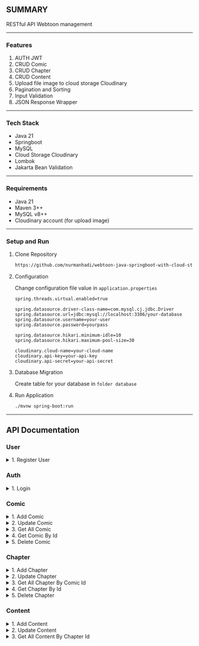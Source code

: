 ## SUMMARY

RESTful API Webtoon management

---

### Features

1. AUTH JWT
2. CRUD Comic
3. CRUD Chapter
4. CRUD Content
5. Upload file image to cloud storage Cloudinary
5. Pagination and Sorting
6. Input Validation
8. JSON Response Wrapper

---

### Tech Stack

- Java 21
- Springboot
- MySQL
- Cloud Storage Cloudinary
- Lombok
- Jakarta Bean Validation

---

### Requirements

- Java 21
- Maven 3++
- MySQL v8++
- Cloudinary account (for upload image)

---

### Setup and Run

1. Clone Repository

    ```bash
    https://github.com/nurmanhadi/webtoon-java-springboot-with-cloud-storage-cloudinary.git
    ```

2. Configuration

    Change configuration file value in `application.properties`

    ```properties
    spring.threads.virtual.enabled=true

    spring.datasource.driver-class-name=com.mysql.cj.jdbc.Driver
    spring.datasource.url=jdbc:mysql://localhost:3306/your-database
    spring.datasource.username=your-user
    spring.datasource.password=yourpass

    spring.datasource.hikari.minimum-idle=10
    spring.datasource.hikari.maximum-pool-size=30

    cloudinary.cloud-name=your-cloud-name
    cloudinary.api-key=your-api-key
    cloudinary.api-secret=your-api-secret
    ```
    
3. Database Migration

    Create table for your database in `folder database`

4. Run Application

    ```bash
    ./mvnw spring-boot:run
    ```

---

##  API Documentation

### User
<details>
<summary>1. Register User</summary>

**Entpoint:**
`POST /api/users`

**Headers:**
Content-Type: application/json

**Request Body:**
```json
{
    "username": "username",
    "password": "pass"
}
```

**Response - Success (201)**
```json
{
    "data": "OK",
    "error": null
}
```
    
**Response - Error (400)**
```json
{
    "data": null,
    "error": "username already exists"
}
```
</details>

### Auth

<details>
<summary>1. Login</summary>

**Entpoint:**
`POST /api/auth/login`

**Headers:**
Content-Type: application/json

**Request Body:**
```json
{
    "username": "username",
    "password": "pass"
}
```

**Response - Success (200)**
```json
{
    "data": {
        "token": "jwt"
    },
    "error": null
}
```
    
**Response - Error (400)**
```json
{
    "data": null,
    "error": "username or password wrong"
}
```
</details>

### Comic

<details>
<summary>1. Add Comic</summary>

**Entpoint:**
`POST /api/secure/comics`

**Headers:**
Content-Type: multipart/form-data, Authorization: Bearer JWT

**Request FORM:**

| key      | type | required |
|----------|------|----------|
| cover    | file | true     |
| title    | text | true     |
| synopsis | text | true     |
| author   | text | true     |
| artist   | text | true     |
| type     | text | true     |

**Response - Success (201)**
```json
{
    "data": "OK",
    "error": null
}
```
    
**Response - Error (400, 404)**
```json
{
    "data": null,
    "error": "comic not found"
}
```
</details>

<details>
<summary>2. Update Comic</summary>

**Entpoint:**
`PUT /api/secure/comics/{comicId}`

**Path Variable:**
comicId `String`

**Headers:**
Content-Type: multipart/form-data, Authorization: Bearer JWT

**Request FORM:**

| key      | type | required |
|----------|------|----------|
| cover    | file | false    |
| title    | text | false    |
| synopsis | text | false    |
| author   | text | false    |
| artist   | text | false    |
| type     | text | false    |

**Response - Success (200)**
```json
{
    "data": "OK",
    "error": null
}
```
    
**Response - Error (400, 404)**
```json
{
    "data": null,
    "error": "comic not found"
}
```
</details>

<details>
<summary>3. Get All Comic</summary>

**Entpoint:**
`GET /api/comics?page={page}&size={size}`

**Query Param:**
page `Number`, size `Number` 

**Response - Success (200)**
```json
{
    "data": {
        "contents": [
            {
                "id": 7,
                "cover": "1750085043501",
                "title": "test7",
                "synopsis": "test",
                "author": "test",
                "artist": "test",
                "type": "TEST",
                "url": "url",
                "createdAt": "2025-06-16T00:00:00",
                "chapters": [
                    {
                        "id": 8,
                        "number": 7,
                        "createdAt": "2025-06-17T17:02:28"
                    },
                    {
                        "id": 7,
                        "number": 6,
                        "createdAt": "2025-06-17T17:02:24"
                    }
                ]
            }
        ],
        "page": 1,
        "size": 10,
        "totalPages": 1,
        "totalEmelents": 1
    },
    "error": null
}
```
</details>

<details>
<summary>4. Get Comic By Id</summary>

**Entpoint:**
`GET /api/comics/{comicId}`

**Path Variable:**
comicId `String` 

**Response - Success (200)**
```json
{
    "data": {
        "id": 7,
        "cover": "1750085043501",
        "title": "test7",
        "synopsis": "test",
        "author": "test",
        "artist": "test",
        "type": "TEST",
        "url": "url",
        "createdAt": "2025-06-16T00:00:00"
    },
    "error": null
}
```

**Response - Error (404)**
```json
{
    "data": null,
    "error": "comic not found"
}
```
</details>

<details>
<summary>5. Delete Comic</summary>

**Entpoint:**
`DELETE /api/secure/comics/{comicId}`

**Path Variable:**
comicId `String` 

**Headers:**
Authorization: Bearer JWT

**Response - Success (200)**
```json
{
    "data": "OK",
    "error": null
}
```

**Response - Error (404)**
```json
{
    "data": null,
    "error": "comic not found"
}
```
</details>

### Chapter

<details>
<summary>1. Add Chapter</summary>

**Entpoint:**
`POST api/secure/comics/{comicId}/chapters`

**Path Variable:**
comicId `String`

**Headers:**
Content-Type: application/json, Authorization: Bearer JWT

**Request JSON:**
```json
{
    "number": 1 //required
}
```

**Response - Success (201)**
```json
{
    "data": "OK",
    "error": null
}
```
    
**Response - Error (400, 404)**
```json
{
    "data": null,
    "error": "comic not found"
}
```
</details>

<details>
<summary>2. Update Chapter</summary>

**Entpoint:**
`PUT api/secure/comics/{comicId}/chapters/{chapterId}`

**Path Variable:**
comicId `String`, chapterId `String`

**Headers:**
Content-Type: application/json, Authorization: Bearer JWT

**Request JSON:**
```json
{
    "number": 1 //required
}
```

**Response - Success (200)**
```json
{
    "data": "OK",
    "error": null
}
```
    
**Response - Error (400, 404)**
```json
{
    "data": null,
    "error": "chapter not found"
}
```
</details>

<details>
<summary>3. Get All Chapter By Comic Id</summary>

**Entpoint:**
`GET /api/comics/{comicId}/chapters`

**Path Variable:**
comicId `String` 

**Response - Success (200)**
```json
{
    "data": [
        {
            "id": 8,
            "number": 7,
            "createdAt": "2025-06-17T17:02:28"
        }
    ],
    "error": null
}
```
</details>

<details>
<summary>4. Get Chapter By Id</summary>

**Entpoint:**
`GET /api/comics/{comicId}/chapters/{chapterId}`

**Path Variable:**
comicId `String`, chapterId `String` 

**Response - Success (200)**
```json
{
    "data": {
        "id": 2,
        "number": 2,
        "createdAt": "2025-06-17T15:17:03"
    },
    "error": null
}
```

**Response - Error (404)**
```json
{
    "data": null,
    "error": "chapter not found"
}
```
</details>

<details>
<summary>5. Delete Chapter</summary>

**Entpoint:**
`DELETE /api/secure/comics/{comicId}/chapters/{chapterId}`

**Path Variable:**
comicId `String`, chapterId `String`

**Headers:**
Authorization: Bearer JWT

**Response - Success (200)**
```json
{
    "data": "OK",
    "error": null
}
```

**Response - Error (404)**
```json
{
    "data": null,
    "error": "chapter not found"
}
```
</details>

### Content

<details>
<summary>1. Add Content</summary>

**Entpoint:**
`POST api/secure/comics/{comicId}/chapters/{chapterId}/contents`

**Path Variable:**
comicId `String`, chapterId `String`

**Headers:**
Content-Type: multipart/form-data, Authorization: Bearer JWT

**Request FORM:**
| key        | type | required |
|------------|------|----------|
| content    | file | true     |

**Response - Success (201)**
```json
{
    "data": "OK",
    "error": null
}
```
    
**Response - Error (400, 404)**
```json
{
    "data": null,
    "error": "chapter not found"
}
```
</details>

<details>
<summary>2. Update Content</summary>

**Entpoint:**
`PUT api/secure/comics/{comicId}/chapters/{chapterId}/contents/{contentId}`

**Path Variable:**
comicId `String`, chapterId `String`, contentId `String`

**Headers:**
Content-Type: multipart/form-data, Authorization: Bearer JWT

**Request FORM:**
| key        | type | required |
|------------|------|----------|
| content    | file | true     |

**Response - Success (200)**
```json
{
    "data": "OK",
    "error": null
}
```
    
**Response - Error (400, 404)**
```json
{
    "data": null,
    "error": "content not found"
}
```
</details>

<details>
<summary>3. Get All Content By Chapter Id</summary>

**Entpoint:**
`GET /api/comics/{comicId}/chapters/{chapterId}/contents`

**Path Variable:**
comicId `String`, chapterId `String`

**Response - Success (200)**
```json
{
    "data": [
        {
            "id": 2,
            "filename": "1750225391428",
            "url": "url",
            "createdAt": "2025-06-18T12:43:18"
        }
    ],
    "error": null
}
```

<details>
<summary>4. Delete Content</summary>

**Entpoint:**
`DELETE /api/secure/comics/{comicId}/chapters/{chapterId}/contents/{contentId}`

**Path Variable:**
comicId `String`, chapterId `String`, contentId `String`

**Headers:**
Authorization: Bearer JWT

**Response - Success (200)**
```json
{
    "data": "OK",
    "error": null
}
```

**Response - Error (404)**
```json
{
    "data": null,
    "error": "content not found"
}
```
</details>
